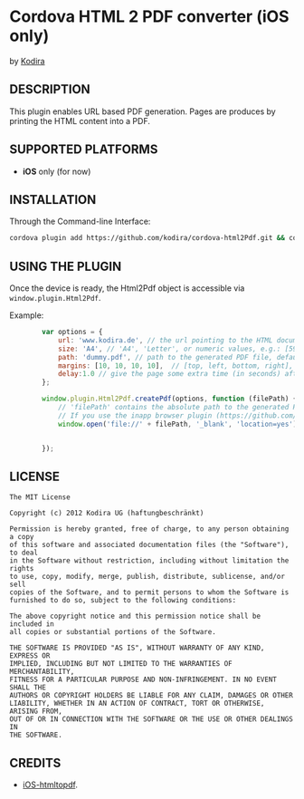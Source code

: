 # Cordova HTML 2 PDF converter (iOS only) #

by [Kodira](http://kodira.de)

## DESCRIPTION ##

This plugin enables URL based PDF generation. Pages are produces by printing the HTML content into a PDF. 

## SUPPORTED PLATFORMS ##

- **iOS** only (for now)


## INSTALLATION ##

Through the Command-line Interface:

```bash
cordova plugin add https://github.com/kodira/cordova-html2Pdf.git && cordova prepare
```

## USING THE PLUGIN

Once the device is ready, the Html2Pdf object is accessible via ``window.plugin.Html2Pdf``.

Example:

```javascript
        var options = {
            url: 'www.kodira.de', // the url pointing to the HTML document to convert into PDF
            size: 'A4', // 'A4', 'Letter', or numeric values, e.g.: [595.2, 841.8] (in points with 72 points per inch). Default is 'A4'
            path: 'dummy.pdf', // path to the generated PDF file, default is 'dummy.pdf'
            margins: [10, 10, 10, 10],  // [top, left, bottom, right], default is [10,10,10,10],
            delay:1.0 // give the page some extra time (in seconds) after loading (e.g. to execute some javascript), default  is 0.0 seconds.
        };

        window.plugin.Html2Pdf.createPdf(options, function (filePath) {
            // 'filePath' contains the absolute path to the generated PDF file, e.g. /var/mobile/Applications/AF4A8258-6A86-49BF-8B67-C37E4D4EAB24/Documents/dummy.pdf
            // If you use the inapp browser plugin (https://github.com/apache/cordova-plugin-inappbrowser), you can display the PDF like this
            window.open('file://' + filePath, '_blank', 'location=yes');


        });
```

## LICENSE ##

    The MIT License

    Copyright (c) 2012 Kodira UG (haftungbeschränkt)

    Permission is hereby granted, free of charge, to any person obtaining a copy
    of this software and associated documentation files (the "Software"), to deal
    in the Software without restriction, including without limitation the rights
    to use, copy, modify, merge, publish, distribute, sublicense, and/or sell
    copies of the Software, and to permit persons to whom the Software is
    furnished to do so, subject to the following conditions:

    The above copyright notice and this permission notice shall be included in
    all copies or substantial portions of the Software.

    THE SOFTWARE IS PROVIDED "AS IS", WITHOUT WARRANTY OF ANY KIND, EXPRESS OR
    IMPLIED, INCLUDING BUT NOT LIMITED TO THE WARRANTIES OF MERCHANTABILITY,
    FITNESS FOR A PARTICULAR PURPOSE AND NON-INFRINGEMENT. IN NO EVENT SHALL THE
    AUTHORS OR COPYRIGHT HOLDERS BE LIABLE FOR ANY CLAIM, DAMAGES OR OTHER
    LIABILITY, WHETHER IN AN ACTION OF CONTRACT, TORT OR OTHERWISE, ARISING FROM,
    OUT OF OR IN CONNECTION WITH THE SOFTWARE OR THE USE OR OTHER DEALINGS IN
    THE SOFTWARE.

## CREDITS ##

* [iOS-htmltopdf](https://github.com/iclems/iOS-htmltopdf).



